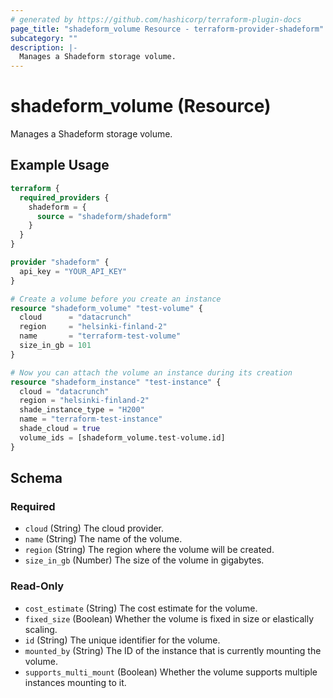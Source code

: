 ```yaml
---
# generated by https://github.com/hashicorp/terraform-plugin-docs
page_title: "shadeform_volume Resource - terraform-provider-shadeform"
subcategory: ""
description: |-
  Manages a Shadeform storage volume.
---
```


# shadeform_volume (Resource)

Manages a Shadeform storage volume.

## Example Usage

```terraform
terraform {
  required_providers {
    shadeform = {
      source = "shadeform/shadeform"
    }
  }
}

provider "shadeform" {
  api_key = "YOUR_API_KEY"
}

# Create a volume before you create an instance
resource "shadeform_volume" "test-volume" {
  cloud      = "datacrunch"
  region     = "helsinki-finland-2"
  name       = "terraform-test-volume"
  size_in_gb = 101
}

# Now you can attach the volume an instance during its creation
resource "shadeform_instance" "test-instance" {
  cloud = "datacrunch"
  region = "helsinki-finland-2"
  shade_instance_type = "H200"
  name = "terraform-test-instance"
  shade_cloud = true
  volume_ids = [shadeform_volume.test-volume.id]
}
```

<!-- schema generated by tfplugindocs -->
## Schema

### Required

- `cloud` (String) The cloud provider.
- `name` (String) The name of the volume.
- `region` (String) The region where the volume will be created.
- `size_in_gb` (Number) The size of the volume in gigabytes.

### Read-Only

- `cost_estimate` (String) The cost estimate for the volume.
- `fixed_size` (Boolean) Whether the volume is fixed in size or elastically scaling.
- `id` (String) The unique identifier for the volume.
- `mounted_by` (String) The ID of the instance that is currently mounting the volume.
- `supports_multi_mount` (Boolean) Whether the volume supports multiple instances mounting to it.
